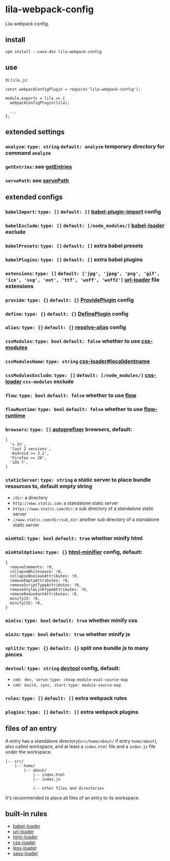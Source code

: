 # lila-webpack-config

Lila webpack config.

## install

```
npm install --save-dev lila-webpack-config
```

## use

In `lila.js`:

```
const webpackConfigPlugin = require('lila-webpack-config');

module.exports = lila => {
  webpackConfigPlugin(lila);

  ...
};
```

## extended settings

### `analyze`: `type: string` `default: analyze` temporary directory for command `analyze`

### `getEntries`: see [getEntries](./src/settings.js#L11)

### `servePath`: see [servePath](./src/settings.js#L26)

## extended configs

### `babelImport`: `type: []` `default: []` [babel-plugin-import](https://github.com/ant-design/babel-plugin-import) config

### `babelExclude`: `type: []` `default: [/node_modules/]` [babel-loader](https://github.com/babel/babel-loader) exclude

### `babelPresets`: `type: []` `default: []` extra babel presets

### `babelPlugins`: `type: []` `default: []` extra babel plugins

### `extensions`: `type: []` `default: ['jpg', 'jpeg', 'png', 'gif', 'ico', 'svg', 'eot', 'ttf', 'woff', 'woff2']` [url-loader](https://github.com/webpack-contrib/url-loader) file extensions

### `provide`: `type: {}` `default: {}` [ProvidePlugin](https://webpack.js.org/plugins/provide-plugin/) config

### `define`: `type: {}` `default: {}` [DefinePlugin](https://webpack.js.org/plugins/define-plugin/) config

### `alias`: `type: {}` `default: {}` [resolve-alias](https://webpack.js.org/configuration/resolve/#resolve-alias) config

### `cssModules`: `type: bool` `default: false` whether to use [css-modules](https://github.com/css-modules/css-modules)

### `cssModulesName`: `type: string` [css-loader#localidentname](https://github.com/webpack-contrib/css-loader#localidentname)

### `cssModulesExclude`: `type: []` `default: [/node_modules/]` [css-loader](https://github.com/webpack-contrib/css-loader) `css-modules` exclude

### `flow`: `type: bool` `default: false` whether to use [flow](https://github.com/facebook/flow)

### `flowRuntime`: `type: bool` `default: false` whether to use [flow-runtime](https://github.com/codemix/flow-runtime/tree/master/packages/flow-runtime)

### `browsers`: `type: []` [autoprefixer](https://github.com/postcss/autoprefixer#browsers) browsers, default:

```
[
  '> 1%',
  'last 2 versions',
  'Android >= 3.2',
  'Firefox >= 20',
  'iOS 7',
]
```

### `staticServer`: `type: string` a static server to place bundle resources to, default empty string

- `/dir`: a directory
- `http://www.static.com`: a standalone static server
- `https://www.static.com/dir`: a sub directory of a standalone static server
- `//www.static.com/dir/sub_dir`: another sub directory of a standalone static server

### `minHtml`: `type: bool` `default: true` whether minify html

### `minHtmlOptions`: `type: {}` [html-minifier](https://github.com/kangax/html-minifier#options-quick-reference) config, default:

```
{
  removeComments: !0,
  collapseWhitespace: !0,
  collapseBooleanAttributes: !0,
  removeEmptyAttributes: !0,
  removeScriptTypeAttributes: !0,
  removeStyleLinkTypeAttributes: !0,
  removeRedundantAttributes: !0,
  minifyJS: !0,
  minifyCSS: !0,
}
```

### `minCss`: `type: bool` `default: true` whether minify css

### `minJs`: `type: bool` `default: true` whether minify js

### `splitJs`: `type: {}` `default: {}` split one bundle js to many pieces

### `devtool`: `type: string` [devtool](https://webpack.js.org/configuration/devtool/) config, default:

- `cmd: dev, serve`: `type: cheap-module-eval-source-map`
- `cmd: build, sync, start`: `type: module-source-map`

### `rules`: `type: []` `default: []` extra webpack rules

### `plugins`: `type: []` `default: []` extra webpack plugins

## files of an entry

A entry has a standalone directory(`src/home/about/` if entry `home/about`), also called workspace, and at least a `index.html` file and a `index.js` file under the workspace.

```
|-- src/
    |-- home/
        |-- about/
            |-- index.html
            |-- index.js

            |-- other files and directories
```

It's recommended to place all files of an entry to its workspace.

## built-in rules

- [babel-loader](https://github.com/babel/babel-loader)
- [url-loader](https://github.com/webpack-contrib/url-loader)
- [html-loader](https://github.com/webpack-contrib/html-loader)
- [css-loader](https://github.com/webpack-contrib/css-loader)
- [less-loader](https://github.com/webpack-contrib/less-loader)
- [sass-loader](https://github.com/webpack-contrib/sass-loader)
